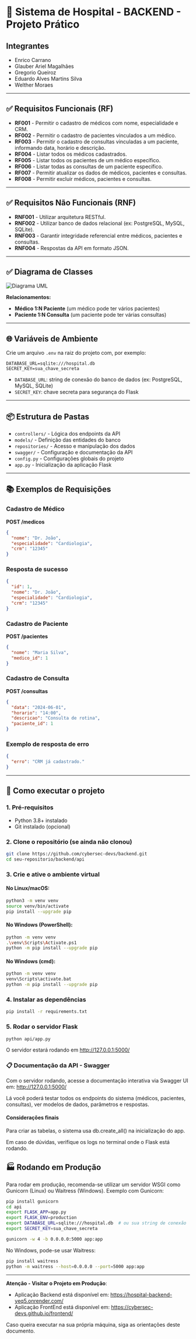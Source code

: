 # 🏥 Sistema de Hospital - BACKEND - Projeto Prático  

## Integrantes

- Enrico Carrano  
- Glauber Ariel Magalhães  
- Gregorio Queiroz  
- Eduardo Alves Martins Silva  
- Welther Moraes  

---

## ✅ Requisitos Funcionais (RF)

- **RF001** - Permitir o cadastro de médicos com nome, especialidade e CRM.  
- **RF002** - Permitir o cadastro de pacientes vinculados a um médico.  
- **RF003** - Permitir o cadastro de consultas vinculadas a um paciente, informando data, horário e descrição.  
- **RF004** - Listar todos os médicos cadastrados.  
- **RF005** - Listar todos os pacientes de um médico específico.  
- **RF006** - Listar todas as consultas de um paciente específico.  
- **RF007** - Permitir atualizar os dados de médicos, pacientes e consultas.  
- **RF008** - Permitir excluir médicos, pacientes e consultas.  

---

## ✅ Requisitos Não Funcionais (RNF)

- **RNF001** - Utilizar arquitetura RESTful.  
- **RNF002** - Utilizar banco de dados relacional (ex: PostgreSQL, MySQL, SQLite).  
- **RNF003** - Garantir integridade referencial entre médicos, pacientes e consultas.  
- **RNF004** - Respostas da API em formato JSON.  

---

## ✅ Diagrama de Classes

![Diagrama UML](Classe%20UML.png)

**Relacionamentos:**

- **Médico 1:N Paciente** (um médico pode ter vários pacientes)  
- **Paciente 1:N Consulta** (um paciente pode ter várias consultas)  

---

## 🌐 Variáveis de Ambiente

Crie um arquivo `.env` na raiz do projeto com, por exemplo:

```
DATABASE_URL=sqlite:///hospital.db
SECRET_KEY=sua_chave_secreta
```

- `DATABASE_URL`: string de conexão do banco de dados (ex: PostgreSQL, MySQL, SQLite)
- `SECRET_KEY`: chave secreta para segurança do Flask

---

## 📦 Estrutura de Pastas

- `controllers/` - Lógica dos endpoints da API
- `models/` - Definição das entidades do banco
- `repositories/` - Acesso e manipulação dos dados
- `swagger/` - Configuração e documentação da API
- `config.py` - Configurações globais do projeto
- `app.py` - Inicialização da aplicação Flask

---

## 📚 Exemplos de Requisições

### Cadastro de Médico
**POST /medicos**
```json
{
  "nome": "Dr. João",
  "especialidade": "Cardiologia",
  "crm": "12345"
}
```

### Resposta de sucesso
```json
{
  "id": 1,
  "nome": "Dr. João",
  "especialidade": "Cardiologia",
  "crm": "12345"
}
```

### Cadastro de Paciente
**POST /pacientes**
```json
{
  "nome": "Maria Silva",
  "medico_id": 1
}
```

### Cadastro de Consulta
**POST /consultas**
```json
{
  "data": "2024-06-01",
  "horario": "14:00",
  "descricao": "Consulta de rotina",
  "paciente_id": 1
}
```

### Exemplo de resposta de erro
```json
{
  "erro": "CRM já cadastrado."
}
```

---

## 🚀 Como executar o projeto

### 1. Pré-requisitos

- Python 3.8+ instalado  
- Git instalado (opcional)  

### 2. Clone o repositório (se ainda não clonou)

```bash
git clone https://github.com/cybersec-devs/backend.git
cd seu-repositorio/backend/api
```

### 3. Crie e ative o ambiente virtual
#### No Linux/macOS:  
```bash
python3 -m venv venv  
source venv/bin/activate  
pip install --upgrade pip
```

#### No Windows (PowerShell):  
```bash
python -m venv venv  
.\venv\Scripts\Activate.ps1  
python -m pip install --upgrade pip
```
#### No Windows (cmd):   

```bash
python -m venv venv  
venv\Scripts\activate.bat  
python -m pip install --upgrade pip
```

### 4. Instalar as dependências
```bash
pip install -r requirements.txt
```

### 5. Rodar o servidor Flask
```bash
python api/app.py  
```

O servidor estará rodando em http://127.0.0.1:5000/

### 📋 Documentação da API - Swagger
Com o servidor rodando, acesse a documentação interativa via Swagger UI em: http://127.0.0.1:5000/

Lá você poderá testar todos os endpoints do sistema (médicos, pacientes, consultas), ver modelos de dados, parâmetros e respostas.


#### Considerações finais
Para criar as tabelas, o sistema usa db.create_all() na inicialização do app.

Em caso de dúvidas, verifique os logs no terminal onde o Flask está rodando.

## 🏭 Rodando em Produção

Para rodar em produção, recomenda-se utilizar um servidor WSGI como Gunicorn (Linux) ou Waitress (Windows). Exemplo com Gunicorn:

```bash
pip install gunicorn
cd api
export FLASK_APP=app.py
export FLASK_ENV=production
export DATABASE_URL=sqlite:///hospital.db  # ou sua string de conexão
export SECRET_KEY=sua_chave_secreta

gunicorn -w 4 -b 0.0.0.0:5000 app:app
```

No Windows, pode-se usar Waitress:

```bash
pip install waitress
python -m waitress --host=0.0.0.0 --port=5000 app:app
```


---

**Atenção - Visitar o Projeto em Produção**: 

- Aplicação Backend está disponível em: <https://hospital-backend-yeq5.onrender.com/>
- Aplicação FrontEnd está disponível em: <https://cybersec-devs.github.io/frontend/>


Caso queira executar na sua própria máquina, siga as orientações deste documento.